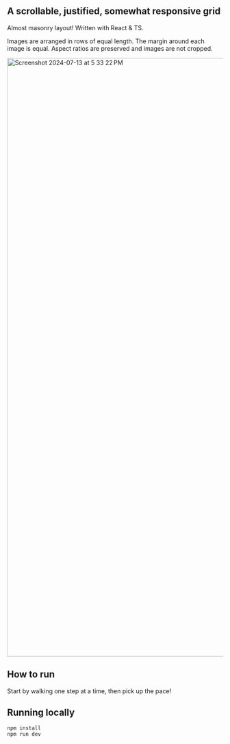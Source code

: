 ## A scrollable, justified, somewhat responsive grid
Almost masonry layout! Written with React & TS.

Images are arranged in rows of equal length. The margin around each image is equal. Aspect ratios are preserved and images are not cropped.


<img width="1395" alt="Screenshot 2024-07-13 at 5 33 22 PM" src="https://github.com/user-attachments/assets/3b739440-f02c-49a0-a329-43df743beba7">

## How to run
Start by walking one step at a time, then pick up the pace!

## Running locally
```
npm install
npm run dev
```
